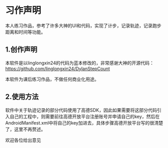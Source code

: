 # 习作声明
本人练习作品，参考了许多大神的UI和代码，实现了计步，记录轨迹，记录跑步距离和时间等功能。

## 1.创作声明
本软件是以linglongxin24的代码为蓝本修改的，非常感谢大神的开源代码：https://github.com/linglongxin24/DylanStepCount

本软件为课后练习作品，不做任何商业化用途。

## 2.使用方法
软件中关于轨迹记录的部分代码使用了高德SDK，因此如果需要将这部分代码引入自己的工程中，则需要前往高德开放平台注册账号并申请自己的key，然后在AndroidManifest.xml中将自己的key加进去，具体步骤高德开放平台写的很清楚了，这里不再赘述。

欢迎各位给出意见
